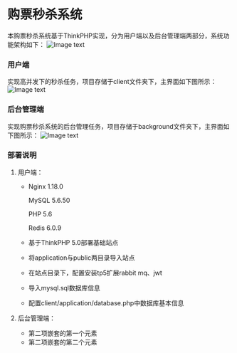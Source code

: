 # 购票秒杀系统
本购票秒杀系统基于ThinkPHP实现，分为用户端以及后台管理端两部分，系统功能架构如下：
![Image text](https://github.com/Barbra0613/seckill-system-for-tickets/blob/main/pic/系统功能架构.png)


### 用户端
实现高并发下的秒杀任务，项目存储于client文件夹下，主界面如下图所示：
![Image text](https://github.com/Barbra0613/seckill-system-for-tickets/blob/main/pic/用户端.png)


### 后台管理端
实现购票秒杀系统的后台管理任务，项目存储于background文件夹下，主界面如下图所示：
![Image text](https://github.com/Barbra0613/seckill-system-for-tickets/blob/main/pic/后台管理端.png)

### 部署说明
1. 用户端：
    - Nginx 1.18.0
    
      MySQL 5.6.50
      
      PHP 5.6
      
      Redis 6.0.9
      
    - 基于ThinkPHP 5.0部署基础站点
    
    - 将application与public两目录导入站点
    
    - 在站点目录下，配置安装tp5扩展rabbit mq、jwt
    
    - 导入mysql.sql数据库信息
    
    - 配置client/application/database.php中数据库基本信息
    
2. 后台管理端：
    - 第二项嵌套的第一个元素
    - 第二项嵌套的第二个元素

